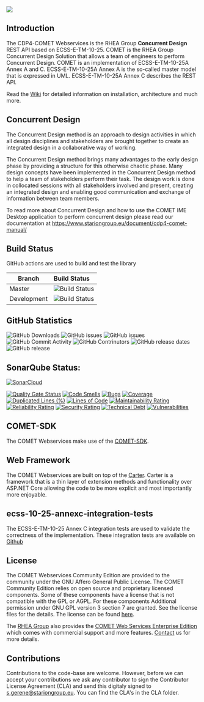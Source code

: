<img src="https://github.com/STARIONGROUP/COMET-WebServices-Community-Edition/raw/development/COMET-Community-Edition.jpg">

## Introduction

The CDP4-COMET Webservices is the RHEA Group **Concurrent Design** REST API based on ECSS-E-TM-10-25. COMET is the RHEA Group Concurrent Design Solution that allows a team of engineers to perform Concurrent Design. COMET is an implementation of ECSS-E-TM-10-25A Annex A and C. ECSS-E-TM-10-25A Annex A is the so-called master model that is expressed in UML. ECSS-E-TM-10-25A Annex C describes the REST API. 

Read the [Wiki](https://github.com/STARIONGROUP/COMET-WebServices-Community-Edition/wiki) for detailed information on installation, architecture and much more.

## Concurrent Design

The Concurrent Design method is an approach to design activities in which all design disciplines and stakeholders are brought together to create an integrated design in a collaborative way of working.

The Concurrent Design method brings many advantages to the early design phase by providing a structure for this otherwise chaotic phase. Many design concepts have been implemented in the Concurrent Design method to help a team of stakeholders perform their task. The design work is done in collocated sessions with all stakeholders involved and present, creating an integrated design and enabling good communication and exchange of information between team members.

To read more about Concurrent Design and how to use the COMET IME Desktop application to perform concurrent design please read our documentation at https://www.stariongroup.eu/document/cdp4-comet-manual/

## Build Status

GitHub actions are used to build and test the library

Branch | Build Status
------- | :------------
Master | ![Build Status](https://github.com/STARIONGROUP/COMET-WebServices-Community-Edition/actions/workflows/CodeQuality.yml/badge.svg?branch=master)
Development | ![Build Status](https://github.com/STARIONGROUP/COMET-WebServices-Community-Edition/actions/workflows/CodeQuality.yml/badge.svg?branch=development)

## GitHub Statistics

 ![GitHub Downloads](https://img.shields.io/github/downloads/STARIONGROUP/COMET-WebServices-Community-Edition/total.svg)
 ![GitHub issues](https://img.shields.io/github/issues/STARIONGROUP/COMET-WebServices-Community-Edition.svg)
![GitHub issues](https://img.shields.io/github/issues-pr/STARIONGROUP/COMET-WebServices-Community-Edition.svg)
![GitHub Commit Activity](https://img.shields.io/github/commit-activity/t/STARIONGROUP/COMET-WebServices-Community-Edition.svg)
![GitHub Contrinutors](https://img.shields.io/github/contributors/STARIONGROUP/COMET-WebServices-Community-Edition.svg)
![GitHub release dates](https://img.shields.io/github/release-date/STARIONGROUP/COMET-WebServices-Community-Edition.svg)
![GitHub release](https://img.shields.io/github/release/STARIONGROUP/COMET-WebServices-Community-Edition.svg)

## SonarQube Status:

[![SonarCloud](https://sonarcloud.io/images/project_badges/sonarcloud-white.svg)](https://sonarcloud.io/summary/new_code?id=STARIONGROUP_CDP4-COMET-WebServices-Community-Edition)

[![Quality Gate Status](https://sonarcloud.io/api/project_badges/measure?project=STARIONGROUP_CDP4-COMET-WebServices-Community-Edition&metric=alert_status)](https://sonarcloud.io/summary/new_code?id=STARIONGROUP_CDP4-COMET-WebServices-Community-Edition)
[![Code Smells](https://sonarcloud.io/api/project_badges/measure?project=STARIONGROUP_CDP4-COMET-WebServices-Community-Edition&metric=code_smells)](https://sonarcloud.io/summary/new_code?id=STARIONGROUP_CDP4-COMET-WebServices-Community-Edition)
[![Bugs](https://sonarcloud.io/api/project_badges/measure?project=STARIONGROUP_CDP4-COMET-WebServices-Community-Edition&metric=bugs)](https://sonarcloud.io/summary/new_code?id=STARIONGROUP_CDP4-COMET-WebServices-Community-Edition)
[![Coverage](https://sonarcloud.io/api/project_badges/measure?project=STARIONGROUP_CDP4-COMET-WebServices-Community-Edition&metric=coverage)](https://sonarcloud.io/summary/new_code?id=STARIONGROUP_CDP4-COMET-WebServices-Community-Edition)
[![Duplicated Lines (%)](https://sonarcloud.io/api/project_badges/measure?project=STARIONGROUP_CDP4-COMET-WebServices-Community-Edition&metric=duplicated_lines_density)](https://sonarcloud.io/summary/new_code?id=STARIONGROUP_CDP4-COMET-WebServices-Community-Edition)
[![Lines of Code](https://sonarcloud.io/api/project_badges/measure?project=STARIONGROUP_CDP4-COMET-WebServices-Community-Edition&metric=ncloc)](https://sonarcloud.io/summary/new_code?id=STARIONGROUP_CDP4-COMET-WebServices-Community-Edition)
[![Maintainability Rating](https://sonarcloud.io/api/project_badges/measure?project=STARIONGROUP_CDP4-COMET-WebServices-Community-Edition&metric=sqale_rating)](https://sonarcloud.io/summary/new_code?id=STARIONGROUP_CDP4-COMET-WebServices-Community-Edition)
[![Reliability Rating](https://sonarcloud.io/api/project_badges/measure?project=STARIONGROUP_CDP4-COMET-WebServices-Community-Edition&metric=reliability_rating)](https://sonarcloud.io/summary/new_code?id=STARIONGROUP_CDP4-COMET-WebServices-Community-Edition)
[![Security Rating](https://sonarcloud.io/api/project_badges/measure?project=STARIONGROUP_CDP4-COMET-WebServices-Community-Edition&metric=security_rating)](https://sonarcloud.io/summary/new_code?id=STARIONGROUP_CDP4-COMET-WebServices-Community-Edition)
[![Technical Debt](https://sonarcloud.io/api/project_badges/measure?project=STARIONGROUP_CDP4-COMET-WebServices-Community-Edition&metric=sqale_index)](https://sonarcloud.io/summary/new_code?id=STARIONGROUP_CDP4-COMET-WebServices-Community-Edition)
[![Vulnerabilities](https://sonarcloud.io/api/project_badges/measure?project=STARIONGROUP_CDP4-COMET-WebServices-Community-Edition&metric=vulnerabilities)](https://sonarcloud.io/summary/new_code?id=STARIONGROUP_CDP4-COMET-WebServices-Community-Edition)

## COMET-SDK

The COMET Webservices make use of the [COMET-SDK](https://github.com/STARIONGROUP/COMET-SDK-Community-Edition).

## Web Framework

The COMET Webservices are built on top of the [Carter](https://github.com/CarterCommunity/Carter). Carter is a framework that is a thin layer of extension methods and functionality over ASP.NET Core allowing the code to be more explicit and most importantly more enjoyable.

## ecss-10-25-annexc-integration-tests

The ECSS-E-TM-10-25 Annex C integration tests are used to validate the correctness of the implementation. These integration tests are available on [Github](https://github.com/STARIONGROUP/ecss-10-25-annexc-integration-tests)

## License

The COMET Webservices Community Edition are provided to the community under the GNU Affero General Public License. The COMET Community Edition relies on open source and proprietary licensed components. Some of these components have a license that is not compatible with the GPL or AGPL. For these components Additional permission under GNU GPL version 3 section 7 are granted. See the license files for the details. The license can be found [here](LICENSE).

The [RHEA Group](https://www.stariongroup.eu) also provides the [COMET Web Services Enterprise Edition](https://github.com/STARIONGROUP/COMET-WebServices-Community-Edition/wiki/COMET-Web-Services-Enterprise-Edition) which comes with commercial support and more features. [Contact](https://www.stariongroup.eu/contact) us for more details.

## Contributions

Contributions to the code-base are welcome. However, before we can accept your contributions we ask any contributor to sign the Contributor License Agreement (CLA) and send this digitaly signed to s.gerene@stariongroup.eu. You can find the CLA's in the CLA folder.
